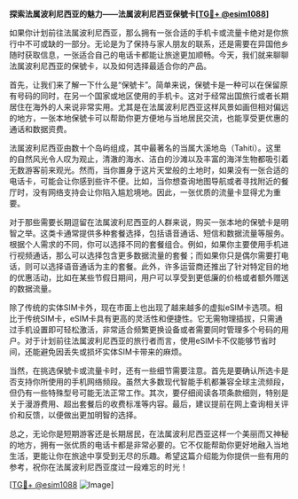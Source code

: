 **探索法属波利尼西亚的魅力——法属波利尼西亚保號卡[[TG💪+ @esim1088](https://t.me/s/esim1088)]**

如果你计划前往法属波利尼西亚，那么拥有一张合适的手机卡或流量卡绝对是你旅行中不可或缺的一部分。无论是为了保持与家人朋友的联系，还是需要在异国他乡随时获取信息，一张适合自己的电话卡都能让旅途更加顺畅。今天，我们就来聊聊法属波利尼西亚的保號卡，以及如何选择最适合你的产品。

首先，让我们来了解一下什么是“保號卡”。简单来说，保號卡是一种可以在保留原有号码的同时，在另一个国家或地区使用的手机卡。这对于经常出国旅行或者长期居住在海外的人来说非常实用。尤其是在法属波利尼西亚这样风景如画但相对偏远的地方，一张本地保號卡可以帮助你更方便地与当地居民交流，也能享受更优惠的通话和数据资费。

法属波利尼西亚由数十个岛屿组成，其中最著名的当属大溪地岛（Tahiti）。这里的自然风光令人叹为观止，清澈的海水、洁白的沙滩以及丰富的海洋生物都吸引着无数游客前来观光。然而，当你置身于这片天堂般的土地时，如果没有一张合适的电话卡，可能会让你感到些许不便。比如，当你想查询地图导航或者寻找附近的餐厅时，没有网络支持会让你陷入尴尬境地。因此，一张优质的流量卡显得尤为重要。

对于那些需要长期逗留在法属波利尼西亚的人群来说，购买一张本地的保號卡是明智之举。这类卡通常提供多种套餐选择，包括语音通话、短信和数据流量等服务。根据个人需求的不同，你可以选择不同的套餐组合。例如，如果你主要使用手机进行视频通话，那么可以选择包含更多数据流量的套餐；而如果你只是偶尔需要打电话，则可以选择语音通话为主的套餐。此外，许多运营商还推出了针对特定目的地的优惠活动，比如在某些节假日期间，用户可以享受到更低廉的价格或者额外赠送的数据流量。

除了传统的实体SIM卡外，现在市面上也出现了越来越多的虚拟eSIM卡选项。相比于传统SIM卡，eSIM卡具有更高的灵活性和便捷性。它无需物理插拔，只需通过手机设置即可轻松激活，非常适合频繁更换设备或者需要同时管理多个号码的用户。对于计划前往法属波利尼西亚的旅行者而言，使用eSIM卡不仅能够节省时间，还能避免因丢失或损坏实体SIM卡带来的麻烦。

当然，在挑选保號卡或流量卡时，还有一些细节需要注意。首先是要确认所选卡是否支持你所使用的手机网络频段。虽然大多数现代智能手机都兼容全球主流频段，但仍有一些特殊型号可能无法正常工作。其次，要仔细阅读各项条款细则，特别是关于漫游费用、超出套餐后的收费标准等内容。最后，建议提前在网上查询相关评价和反馈，以便做出更加明智的选择。

总之，无论你是短期游客还是长期居民，在法属波利尼西亚这样一个美丽而又神秘的地方，拥有一张优质的电话卡都是非常必要的。它不仅能帮助你更好地融入当地生活，更能让你在旅途中享受到无尽的乐趣。希望这篇介绍能为你提供一些有用的参考，祝你在法属波利尼西亚度过一段难忘的时光！

[[TG💪+ @esim1088](https://t.me/s/esim1088) ![Image](https://i.postimg.cc/4NQfJmqS/Snipaste-2025-05-13-00-14-12.png)]